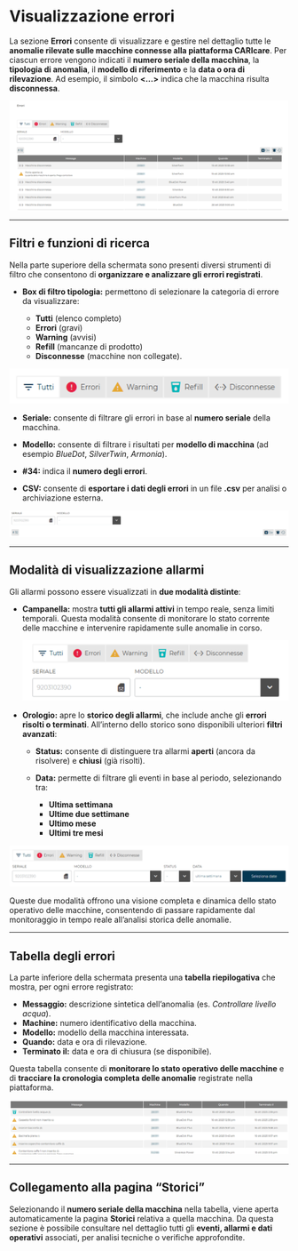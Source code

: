 # Visualizzazione errori

La sezione **Errori** consente di visualizzare e gestire nel dettaglio tutte le **anomalie rilevate sulle macchine connesse alla piattaforma CARIcare**.
Per ciascun errore vengono indicati il **numero seriale della macchina**, la **tipologia di anomalia**, il **modello di riferimento** e la **data o ora di rilevazione**.
Ad esempio, il simbolo **<...>** indica che la macchina risulta **disconnessa**.

<kbd>![Sezione Errori](_images/errori01.png)</kbd>

---

## Filtri e funzioni di ricerca

Nella parte superiore della schermata sono presenti diversi strumenti di filtro che consentono di **organizzare e analizzare gli errori registrati**.

* **Box di filtro tipologia:** permettono di selezionare la categoria di errore da visualizzare:

  * **Tutti** (elenco completo) 
  * **Errori** (gravi)
  * **Warning** (avvisi)
  * **Refill** (mancanze di prodotto)
  * **Disconnesse** (macchine non collegate).

<kbd>![Barra Errori](_images/errori02.png)</kbd>

* **Seriale:** consente di filtrare gli errori in base al **numero seriale** della macchina.

* **Modello:** consente di filtrare i risultati per **modello di macchina** (ad esempio *BlueDot*, *SilverTwin*, *Armonia*).

* **#34:** indica il **numero degli errori**.

* **CSV:** consente di **esportare i dati degli errori** in un file **.csv** per analisi o archiviazione esterna.

<kbd>![Schermata completa errori](_images/errori03.png)</kbd>

---

## Modalità di visualizzazione allarmi

Gli allarmi possono essere visualizzati in **due modalità distinte**:

* **Campanella:** mostra **tutti gli allarmi attivi** in tempo reale, senza limiti temporali.
  Questa modalità consente di monitorare lo stato corrente delle macchine e intervenire rapidamente sulle anomalie in corso.

  <kbd>![Schermata completa errori](_images/errori04.png)</kbd>

* **Orologio:** apre lo **storico degli allarmi**, che include anche gli **errori risolti o terminati**.
  All’interno dello storico sono disponibili ulteriori **filtri avanzati**:

  * **Status:** consente di distinguere tra allarmi **aperti** (ancora da risolvere) e **chiusi** (già risolti).
  * **Data:** permette di filtrare gli eventi in base al periodo, selezionando tra:

    * **Ultima settimana**
    * **Ultime due settimane**
    * **Ultimo mese**
    * **Ultimi tre mesi**

<kbd>![Schermata completa errori](_images/errori05.png)</kbd>

Queste due modalità offrono una visione completa e dinamica dello stato operativo delle macchine, consentendo di passare rapidamente dal monitoraggio in tempo reale all’analisi storica delle anomalie.

---

## Tabella degli errori

La parte inferiore della schermata presenta una **tabella riepilogativa** che mostra, per ogni errore registrato:

* **Messaggio:** descrizione sintetica dell’anomalia (es. *Controllare livello acqua*).
* **Machine:** numero identificativo della macchina.
* **Modello:** modello della macchina interessata.
* **Quando:** data e ora di rilevazione.
* **Terminato il:** data e ora di chiusura (se disponibile).

Questa tabella consente di **monitorare lo stato operativo delle macchine** e di **tracciare la cronologia completa delle anomalie** registrate nella piattaforma.

<kbd>![Schermata completa errori](_images/errori06.png)</kbd>

---

## Collegamento alla pagina “Storici”

Selezionando il **numero seriale della macchina** nella tabella, viene aperta automaticamente la pagina **Storici** relativa a quella macchina.
Da questa sezione è possibile consultare nel dettaglio tutti gli **eventi, allarmi e dati operativi** associati, per analisi tecniche o verifiche approfondite.